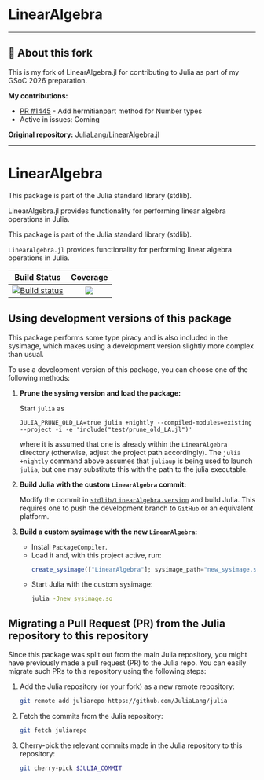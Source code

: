 # LinearAlgebra

---
## 🚀 About this fork

This is my fork of LinearAlgebra.jl for contributing to Julia as part of my GSoC 2026 preparation.

**My contributions:**
- [PR #1445](https://github.com/JuliaLang/LinearAlgebra.jl/pull/1445) - Add hermitianpart method for Number types
- Active in issues: Coming

**Original repository:** [JuliaLang/LinearAlgebra.jl](https://github.com/JuliaLang/LinearAlgebra.jl)

---

# LinearAlgebra

This package is part of the Julia standard library (stdlib).

LinearAlgebra.jl provides functionality for performing linear algebra operations in Julia.

This package is part of the Julia standard library (stdlib).

`LinearAlgebra.jl` provides functionality for performing linear algebra operations in Julia.

| **Build Status**                    | **Coverage**                    |
|:-------------------------------:|:-------------------------------:|
[![Build status](https://badge.buildkite.com/4032f509b3a7354c8ce7b34b98c7496d66adc4504b0101cbcf.svg?branch=master)](https://buildkite.com/julialang/linearalgebra-dot-jl) | [![][codecov-img]][codecov-url] |

[codecov-img]: https://codecov.io/gh/JuliaLang/LinearAlgebra.jl/branch/master/graph/badge.svg
[codecov-url]: https://codecov.io/gh/JuliaLang/LinearAlgebra.jl

## Using development versions of this package

This package performs some type piracy and is also included in the sysimage, which makes using a development version slightly more complex than usual.

To use a development version of this package, you can choose one of the following methods:

1. **Prune the sysimg version and load the package:**

   Start `julia` as
   ```console
   JULIA_PRUNE_OLD_LA=true julia +nightly --compiled-modules=existing --project -i -e 'include("test/prune_old_LA.jl")'
   ```
   where it is assumed that one is already within the `LinearAlgebra` directory (otherwise, adjust
   the project path accordingly). The `julia +nightly` command above assumes that `juliaup` is being used
   to launch `julia`, but one may substitute this with the path to the julia executable.

2. **Build Julia with the custom `LinearAlgebra` commit:**

   Modify the commit in [`stdlib/LinearAlgebra.version`](https://github.com/JuliaLang/julia/blob/master/stdlib/LinearAlgebra.version) and build Julia. This requires one to push the development branch
   to `GitHub` or an equivalent platform.

3. **Build a custom sysimage with the new `LinearAlgebra`:**
   - Install `PackageCompiler`.
   - Load it and, with this project active, run:
     ```julia
     create_sysimage(["LinearAlgebra"]; sysimage_path="new_sysimage.so", incremental=false, filter_stdlibs=true)
     ```
   - Start Julia with the custom sysimage:
     ```bash
     julia -Jnew_sysimage.so
     ```

## Migrating a Pull Request (PR) from the Julia repository to this repository

Since this package was split out from the main Julia repository, you might have previously made a pull request (PR) to the Julia repo. You can easily migrate such PRs to this repository using the following steps:

1. Add the Julia repository (or your fork) as a new remote repository:
   ```bash
   git remote add juliarepo https://github.com/JuliaLang/julia
   ```

2. Fetch the commits from the Julia repository:
   ```bash
   git fetch juliarepo
   ```

3. Cherry-pick the relevant commits made in the Julia repository to this repository:
   ```bash
   git cherry-pick $JULIA_COMMIT
   ```

